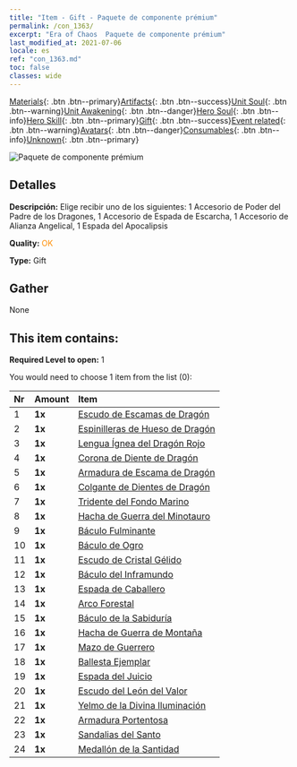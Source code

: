 ```yaml
---
title: "Item - Gift - Paquete de componente prémium"
permalink: /con_1363/
excerpt: "Era of Chaos  Paquete de componente prémium"
last_modified_at: 2021-07-06
locale: es
ref: "con_1363.md"
toc: false
classes: wide
---
```

 [Materials](/ItemsES/){: .btn .btn--primary}[Artifacts](/ItemsES/Artifacts/){: .btn .btn--success}[Unit Soul](/ItemsES/UnitSoul/){: .btn .btn--warning}[Unit Awakening](/ItemsES/UnitAwakening/){: .btn .btn--danger}[Hero Soul](/ItemsES/HeroSoul/){: .btn .btn--info}[Hero Skill](/ItemsES/HeroSkill/){: .btn .btn--primary}[Gift](/ItemsES/Gift/){: .btn .btn--success}[Event related](/ItemsES/Events/){: .btn .btn--warning}[Avatars](/ItemsES/Avatars/){: .btn .btn--danger}[Consumables](/ItemsES/Consumables/){: .btn .btn--info}[Unknown](/ItemsES/Unknown/){: .btn .btn--primary}

 ![Paquete de componente prémium](/images/t/i_907046.png)

## Detalles
 **Descripción:** Elige recibir uno de los siguientes: 1 Accesorio de Poder del Padre de los Dragones, 1 Accesorio de Espada de Escarcha, 1 Accesorio de Alianza Angelical, 1 Espada del Apocalipsis

 **Quality:** <span style="color: #FF8C00">OK</span>

 **Type:** Gift

## Gather

  None

## This item contains:

 **Required Level to open:** 1

 You would need to choose 1 item from the list (0):

  | Nr | Amount |     Item    |
  |:---|:-------|:------------|
  | 1 |  **1x** | [Escudo de Escamas de Dragón](/ItemsES/art_144/) |  | 
  | 2 |  **1x** | [Espinilleras de Hueso de Dragón](/ItemsES/art_145/) |  | 
  | 3 |  **1x** | [Lengua Ígnea del Dragón Rojo](/ItemsES/art_146/) |  | 
  | 4 |  **1x** | [Corona de Diente de Dragón](/ItemsES/art_147/) |  | 
  | 5 |  **1x** | [Armadura de Escama de Dragón](/ItemsES/art_148/) |  | 
  | 6 |  **1x** | [Colgante de Dientes de Dragón](/ItemsES/art_149/) |  | 
  | 7 |  **1x** | [Tridente del Fondo Marino](/ItemsES/art_160/) |  | 
  | 8 |  **1x** | [Hacha de Guerra del Minotauro](/ItemsES/art_161/) |  | 
  | 9 |  **1x** | [Báculo Fulminante](/ItemsES/art_162/) |  | 
  | 10 |  **1x** | [Báculo de Ogro](/ItemsES/art_163/) |  | 
  | 11 |  **1x** | [Escudo de Cristal Gélido](/ItemsES/art_164/) |  | 
  | 12 |  **1x** | [Báculo del Inframundo](/ItemsES/art_165/) |  | 
  | 13 |  **1x** | [Espada de Caballero](/ItemsES/art_166/) |  | 
  | 14 |  **1x** | [Arco Forestal](/ItemsES/art_167/) |  | 
  | 15 |  **1x** | [Báculo de la Sabiduría](/ItemsES/art_168/) |  | 
  | 16 |  **1x** | [Hacha de Guerra de Montaña](/ItemsES/art_169/) |  | 
  | 17 |  **1x** | [Mazo de Guerrero](/ItemsES/art_170/) |  | 
  | 18 |  **1x** | [Ballesta Ejemplar](/ItemsES/art_171/) |  | 
  | 19 |  **1x** | [Espada del Juicio](/ItemsES/art_150/) |  | 
  | 20 |  **1x** | [Escudo del León del Valor](/ItemsES/art_151/) |  | 
  | 21 |  **1x** | [Yelmo de la Divina Iluminación](/ItemsES/art_152/) |  | 
  | 22 |  **1x** | [Armadura Portentosa](/ItemsES/art_153/) |  | 
  | 23 |  **1x** | [Sandalias del Santo](/ItemsES/art_154/) |  | 
  | 24 |  **1x** | [Medallón de la Santidad](/ItemsES/art_155/) |  | 
